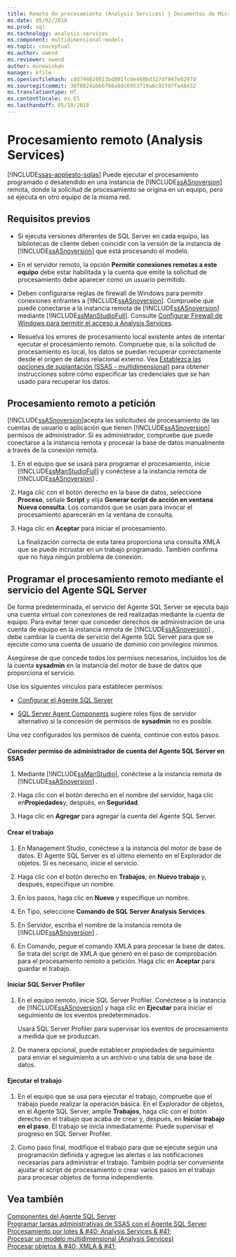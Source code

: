 ```yaml
---
title: Remoto de procesamiento (Analysis Services) | Documentos de Microsoft
ms.date: 05/02/2018
ms.prod: sql
ms.technology: analysis-services
ms.component: multidimensional-models
ms.topic: conceptual
ms.author: owend
ms.reviewer: owend
author: minewiskan
manager: kfile
ms.openlocfilehash: cdd798028013bd801fc0e460bd327df987e0297d
ms.sourcegitcommit: 38f8824abb6760a9dc6953f10a6c91f97fa48432
ms.translationtype: HT
ms.contentlocale: es-ES
ms.lasthandoff: 05/10/2018
---
```

# <a name="remote-processing-analysis-services"></a>Procesamiento remoto (Analysis Services)
[!INCLUDE[ssas-appliesto-sqlas](../../includes/ssas-appliesto-sqlas.md)]
  Puede ejecutar el procesamiento programado o desatendido en una instancia de [!INCLUDE[ssASnoversion](../../includes/ssasnoversion-md.md)] remota, donde la solicitud de procesamiento se origina en un equipo, pero se ejecuta en otro equipo de la misma red.  
  
## <a name="prerequisites"></a>Requisitos previos  
  
-   Si ejecuta versiones diferentes de SQL Server en cada equipo, las bibliotecas de cliente deben coincidir con la versión de la instancia de [!INCLUDE[ssASnoversion](../../includes/ssasnoversion-md.md)] que está procesando el modelo.
  
-   En el servidor remoto, la opción **Permitir conexiones remotas a este equipo** debe estar habilitada y la cuenta que emite la solicitud de procesamiento debe aparecer como un usuario permitido.  
  
-   Deben configurarse reglas de firewall de Windows para permitir conexiones entrantes a [!INCLUDE[ssASnoversion](../../includes/ssasnoversion-md.md)]. Compruebe que puede conectarse a la instancia remota de [!INCLUDE[ssASnoversion](../../includes/ssasnoversion-md.md)] mediante [!INCLUDE[ssManStudioFull](../../includes/ssmanstudiofull-md.md)]. Consulte [Configurar Firewall de Windows para permitir el acceso a Analysis Services](../../analysis-services/instances/configure-the-windows-firewall-to-allow-analysis-services-access.md).  
  
-   Resuelva los errores de procesamiento local existente antes de intentar ejecutar el procesamiento remoto. Compruebe que, si la solicitud de procesamiento es local, los datos se puedan recuperar correctamente desde el origen de datos relacional externo. Vea [Establezca las opciones de suplantación &#40;SSAS - multidimensional&#41;](../../analysis-services/multidimensional-models/set-impersonation-options-ssas-multidimensional.md) para obtener instrucciones sobre cómo especificar las credenciales que se han usado para recuperar los datos.  
  
## <a name="on-demand-remote-processing"></a>Procesamiento remoto a petición  
 [!INCLUDE[ssASnoversion](../../includes/ssasnoversion-md.md)]acepta las solicitudes de procesamiento de las cuentas de usuario o aplicación que tienen [!INCLUDE[ssASnoversion](../../includes/ssasnoversion-md.md)] permisos de administrador. Si es administrador, compruebe que puede conectarse a la instancia remota y procesar la base de datos manualmente a través de la conexión remota.  
  
1.  En el equipo que se usará para programar el procesamiento, inicie [!INCLUDE[ssManStudioFull](../../includes/ssmanstudiofull-md.md)] y conéctese a la instancia remota de [!INCLUDE[ssASnoversion](../../includes/ssasnoversion-md.md)] .  
  
2.  Haga clic con el botón derecho en la base de datos, seleccione **Proceso**, señale **Script** y elija **Generar script de acción en ventana Nueva consulta**. Los comandos que se usan para invocar el procesamiento aparecerán en la ventana de consulta.  
  
3.  Haga clic en **Aceptar** para iniciar el procesamiento.  
  
     La finalización correcta de esta tarea proporciona una consulta XMLA que se puede incrustar en un trabajo programado. También confirma que no haya ningún problema de conexión.  
  
## <a name="schedule-remote-processing-using-sql-server-agent-service"></a>Programar el procesamiento remoto mediante el servicio del Agente SQL Server  
 De forma predeterminada, el servicio del Agente SQL Server se ejecuta bajo una cuenta virtual con conexiones de red realizadas mediante la cuenta de equipo. Para evitar tener que conceder derechos de administración de una cuenta de equipo en la instancia remota de [!INCLUDE[ssASnoversion](../../includes/ssasnoversion-md.md)] , debe cambiar la cuenta de servicio del Agente SQL Server para que se ejecute como una cuenta de usuario de dominio con privilegios mínimos.  
  
 Asegúrese de que concede todos los permisos necesarios, incluidos los de la cuenta **sysadmin** en la instancia del motor de base de datos que proporciona el servicio.  
  
 Use los siguientes vínculos para establecer permisos:  
  
-   [Configurar el Agente SQL Server](http://msdn.microsoft.com/library/2e361a62-9e92-4fcd-80d7-d6960f127900)  
  
-   [SQL Server Agent Components](http://msdn.microsoft.com/library/8d1dc600-aabb-416f-b3af-fbc9fccfd0ec) sugiere roles fijos de servidor alternativo si la concesión de permisos de **sysadmin** no es posible.  
  
 Una vez configurados los permisos de cuenta, continúe con estos pasos.  
  
#### <a name="grant-the-sql-server-agent-account-administrator-permission-on-ssas"></a>Conceder permiso de administrador de cuenta del Agente SQL Server en SSAS  
  
1.  Mediante [!INCLUDE[ssManStudio](../../includes/ssmanstudio-md.md)], conéctese a la instancia remota de [!INCLUDE[ssASnoversion](../../includes/ssasnoversion-md.md)] .  
  
2.  Haga clic con el botón derecho en el nombre del servidor, haga clic en**Propiedades**y, después, en **Seguridad**.  
  
3.  Haga clic en **Agregar** para agregar la cuenta del Agente SQL Server.  
  
#### <a name="create-the-job"></a>Crear el trabajo  
  
1.  En Management Studio, conéctese a la instancia del motor de base de datos. El Agente SQL Server es el último elemento en el Explorador de objetos. Si es necesario, inicie el servicio.  
  
2.  Haga clic con el botón derecho en **Trabajos**, en **Nuevo trabajo** y, después, especifique un nombre.  
  
3.  En los pasos, haga clic en **Nuevo** y especifique un nombre.  
  
4.  En Tipo, seleccione **Comando de SQL Server Analysis Services**.  
  
5.  En Servidor, escriba el nombre de la instancia remota de [!INCLUDE[ssASnoversion](../../includes/ssasnoversion-md.md)] .  
  
6.  En Comando, pegue el comando XMLA para procesar la base de datos. Se trata del script de XMLA que generó en el paso de comprobación para el procesamiento remoto a petición. Haga clic en **Aceptar** para guardar el trabajo.  
  
#### <a name="start-sql-server-profiler"></a>Iniciar SQL Server Profiler  
  
1.  En el equipo remoto, inicie SQL Server Profiler. Conéctese a la instancia de [!INCLUDE[ssASnoversion](../../includes/ssasnoversion-md.md)] y haga clic en **Ejecutar** para iniciar el seguimiento de los eventos predeterminados.  
  
     Usará SQL Server Profiler para supervisar los eventos de procesamiento a medida que se produzcan.  
  
2.  De manera opcional, puede establecer propiedades de seguimiento para enviar el seguimiento a un archivo o una tabla de una base de datos.  
  
#### <a name="run-the-job"></a>Ejecutar el trabajo  
  
1.  En el equipo que se usa para ejecutar el trabajo, compruebe que el trabajo puede realizar la operación básica. En el Explorador de objetos, en el Agente SQL Server, amplíe **Trabajos**, haga clic con el botón derecho en el trabajo que acaba de crear y, después, en **Iniciar trabajo en el paso**. El trabajo se inicia inmediatamente. Puede supervisar el progreso en SQL Server Profiler.  
  
2.  Como paso final, modifique el trabajo para que se ejecute según una programación definida y agregue las alertas o las notificaciones necesarias para administrar el trabajo. También podría ser conveniente ajustar el script de procesamiento o crear varios pasos en el trabajo para procesar objetos de forma independiente.  
  
## <a name="see-also"></a>Vea también  
 [Componentes del Agente SQL Server](http://msdn.microsoft.com/library/8d1dc600-aabb-416f-b3af-fbc9fccfd0ec)   
 [Programar tareas administrativas de SSAS con el Agente SQL Server](../../analysis-services/instances/schedule-ssas-administrative-tasks-with-sql-server-agent.md)   
 [Procesamiento por lotes & #40; Analysis Services & #41;](../../analysis-services/multidimensional-models/batch-processing-analysis-services.md)   
 [Procesar un modelo multidimensional &#40;Analysis Services&#41;](../../analysis-services/multidimensional-models/processing-a-multidimensional-model-analysis-services.md)   
 [Procesar objetos & #40; XMLA & #41;](../../analysis-services/multidimensional-models-scripting-language-assl-xmla/processing-objects-xmla.md)  
  
  
